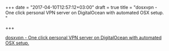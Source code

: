 +++
date = "2017-04-10T12:57:12+03:00"
draft = true
title = "dosxvpn - One click personal VPN server on DigitalOcean with automated OSX setup. "

+++

<p><a href="https://t.co/eq0eHepUHa">dosxvpn - One click personal VPN server on DigitalOcean with automated OSX setup. </a></p>